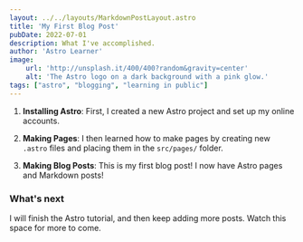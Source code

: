 ```yaml
---
layout: ../../layouts/MarkdownPostLayout.astro
title: 'My First Blog Post'
pubDate: 2022-07-01
description: What I've accomplished.
author: 'Astro Learner'
image:
    url: 'http://unsplash.it/400/400?random&gravity=center'
    alt: 'The Astro logo on a dark background with a pink glow.'
tags: ["astro", "blogging", "learning in public"]
---
```

<!-- ## **My First Blog Post** -->

<!-- Published on: 2022-07-01 -->

<!-- Welcome to my _new blog_ about learning Astro! Here, I will share my learning journey as I build a new website. -->

<!-- ### What I've accomplished -->

1. **Installing Astro**: First, I created a new Astro project and set up my online accounts.

2. **Making Pages**: I then learned how to make pages by creating new `.astro` files and placing them in the `src/pages/` folder.

3. **Making Blog Posts**: This is my first blog post! I now have Astro pages and Markdown posts!

### What's next

I will finish the Astro tutorial, and then keep adding more posts. Watch this space for more to come.